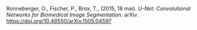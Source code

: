Ronneberger, O., Fischer, P., Brox, T., (2015, 18 mai). <i>U-Net: Convolutional Networks for Biomedical Image Segmentation</i>. arXiv. https://doi.org/10.48550/arXiv.1505.04597
